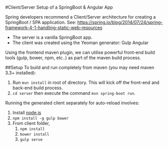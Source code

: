 #Client/Server Setup of a SpringBoot & Angular App

Spring developers recommend a Client/Server architecture for creating a SpringBoot / SPA application.
See: <https://spring.io/blog/2014/07/24/spring-framework-4-1-handling-static-web-resources>

* The server is a vanilla SpringBoot app.
* The client was created using the Yeoman generator: Gulp Angular

Using the frontend maven plugin, we can utilise powerful front-end build tools (gulp, bower, npm, etc..) as part of
the maven build process.

##Setup
To build and run completely from maven (you may need maven 3.3+ installed):

1. Run ```mvn install``` in root of directory. This will kick off the front-end and back-end build process.
2. ```cd server``` then execute the command ```mvn spring-boot run```.

Running the generated client separately for auto-reload involves:

1. Install [node.js](https://nodejs.org/en/)
2. ```npm install -g gulp bower```
3. From client folder,
    1. ```npm install```
    2. ```bower install```
    3. ```gulp serve```
